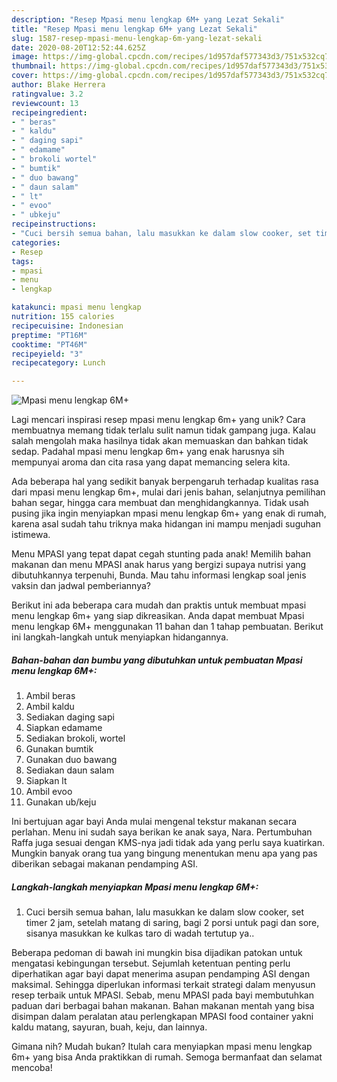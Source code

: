 ```yaml
---
description: "Resep Mpasi menu lengkap 6M+ yang Lezat Sekali"
title: "Resep Mpasi menu lengkap 6M+ yang Lezat Sekali"
slug: 1587-resep-mpasi-menu-lengkap-6m-yang-lezat-sekali
date: 2020-08-20T12:52:44.625Z
image: https://img-global.cpcdn.com/recipes/1d957daf577343d3/751x532cq70/mpasi-menu-lengkap-6m-foto-resep-utama.jpg
thumbnail: https://img-global.cpcdn.com/recipes/1d957daf577343d3/751x532cq70/mpasi-menu-lengkap-6m-foto-resep-utama.jpg
cover: https://img-global.cpcdn.com/recipes/1d957daf577343d3/751x532cq70/mpasi-menu-lengkap-6m-foto-resep-utama.jpg
author: Blake Herrera
ratingvalue: 3.2
reviewcount: 13
recipeingredient:
- " beras"
- " kaldu"
- " daging sapi"
- " edamame"
- " brokoli wortel"
- " bumtik"
- " duo bawang"
- " daun salam"
- " lt"
- " evoo"
- " ubkeju"
recipeinstructions:
- "Cuci bersih semua bahan, lalu masukkan ke dalam slow cooker, set timer 2 jam, setelah matang di saring, bagi 2 porsi untuk pagi dan sore, sisanya masukkan ke kulkas taro di wadah tertutup ya.."
categories:
- Resep
tags:
- mpasi
- menu
- lengkap

katakunci: mpasi menu lengkap 
nutrition: 155 calories
recipecuisine: Indonesian
preptime: "PT16M"
cooktime: "PT46M"
recipeyield: "3"
recipecategory: Lunch

---
```



![Mpasi menu lengkap 6M+](https://img-global.cpcdn.com/recipes/1d957daf577343d3/751x532cq70/mpasi-menu-lengkap-6m-foto-resep-utama.jpg)

Lagi mencari inspirasi resep mpasi menu lengkap 6m+ yang unik? Cara membuatnya memang tidak terlalu sulit namun tidak gampang juga. Kalau salah mengolah maka hasilnya tidak akan memuaskan dan bahkan tidak sedap. Padahal mpasi menu lengkap 6m+ yang enak harusnya sih mempunyai aroma dan cita rasa yang dapat memancing selera kita.

Ada beberapa hal yang sedikit banyak berpengaruh terhadap kualitas rasa dari mpasi menu lengkap 6m+, mulai dari jenis bahan, selanjutnya pemilihan bahan segar, hingga cara membuat dan menghidangkannya. Tidak usah pusing jika ingin menyiapkan mpasi menu lengkap 6m+ yang enak di rumah, karena asal sudah tahu triknya maka hidangan ini mampu menjadi suguhan istimewa.

Menu MPASI yang tepat dapat cegah stunting pada anak! Memilih bahan makanan dan menu MPASI anak harus yang bergizi supaya nutrisi yang dibutuhkannya terpenuhi, Bunda. Mau tahu informasi lengkap soal jenis vaksin dan jadwal pemberiannya?


Berikut ini ada beberapa cara mudah dan praktis untuk membuat mpasi menu lengkap 6m+ yang siap dikreasikan. Anda dapat membuat Mpasi menu lengkap 6M+ menggunakan 11 bahan dan 1 tahap pembuatan. Berikut ini langkah-langkah untuk menyiapkan hidangannya.

<!--inarticleads1-->

##### Bahan-bahan dan bumbu yang dibutuhkan untuk pembuatan Mpasi menu lengkap 6M+:

1. Ambil  beras
1. Ambil  kaldu
1. Sediakan  daging sapi
1. Siapkan  edamame
1. Sediakan  brokoli, wortel
1. Gunakan  bumtik
1. Gunakan  duo bawang
1. Sediakan  daun salam
1. Siapkan  lt
1. Ambil  evoo
1. Gunakan  ub/keju


Ini bertujuan agar bayi Anda mulai mengenal tekstur makanan secara perlahan. Menu ini sudah saya berikan ke anak saya, Nara. Pertumbuhan Raffa juga sesuai dengan KMS-nya jadi tidak ada yang perlu saya kuatirkan. Mungkin banyak orang tua yang bingung menentukan menu apa yang pas diberikan sebagai makanan pendamping ASI. 

<!--inarticleads2-->

##### Langkah-langkah menyiapkan Mpasi menu lengkap 6M+:

1. Cuci bersih semua bahan, lalu masukkan ke dalam slow cooker, set timer 2 jam, setelah matang di saring, bagi 2 porsi untuk pagi dan sore, sisanya masukkan ke kulkas taro di wadah tertutup ya..


Beberapa pedoman di bawah ini mungkin bisa dijadikan patokan untuk mengatasi kebingungan tersebut. Sejumlah ketentuan penting perlu diperhatikan agar bayi dapat menerima asupan pendamping ASI dengan maksimal. Sehingga diperlukan informasi terkait strategi dalam menyusun resep terbaik untuk MPASI. Sebab, menu MPASI pada bayi membutuhkan paduan dari berbagai bahan makanan. Bahan makanan mentah yang bisa disimpan dalam peralatan atau perlengkapan MPASI food container yakni kaldu matang, sayuran, buah, keju, dan lainnya. 

Gimana nih? Mudah bukan? Itulah cara menyiapkan mpasi menu lengkap 6m+ yang bisa Anda praktikkan di rumah. Semoga bermanfaat dan selamat mencoba!

